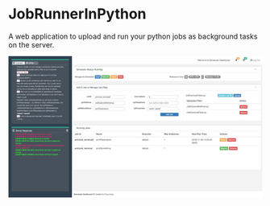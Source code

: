 # JobRunnerInPython
A web application to upload and run your python jobs as background tasks on the server.

![home page](https://github.com/fengliangcmu/JobRunnerInPython/blob/master/screenshots/homepage.png)
